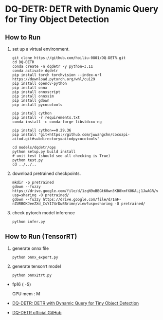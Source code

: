 # DQ-DETR: DETR with Dynamic Query for Tiny Object Detection

## How to Run

1. set up a virtual environment.
    ```
    git clone https://github.com/hoiliu-0801/DQ-DETR.git
    cd DQ-DETR
    conda create -n dqdetr -y python=3.11
    conda activate dqdetr
    pip install torch torchvision --index-url https://download.pytorch.org/whl/cu129
    pip install opencv-python
    pip install onnx
    pip install onnxscript
    pip install onnxsim
    pip install gdown
    pip install pycocotools

    pip install cython
    pip install -r requirements.txt
    conda install -c conda-forge libstdcxx-ng

    pip install cython==0.29.36
    pip install "git+https://github.com/jwwangchn/cocoapi-aitod.git#subdirectory=aitodpycocotools"

    cd models/dqdetr/ops
    python setup.py build install
    # unit test (should see all checking is True)
    python test.py
    cd ../../..
    ```

2. download pretrained checkpoints.
    ```
    mkdir -p pretrained
    gdown --fuzzy https://drive.google.com/file/d/1zqN9xBBGt60wn3KB8kmfX0KALj1JwAGR/view?usp=sharing -O pretrained/
    gdown --fuzzy https://drive.google.com/file/d/1mF-nZURBOKJeeZXd_CsY174rDw8Brimn/view?usp=sharing -O pretrained/
    ```

2. check pytorch model inference
    ```
    python infer.py
    ```

## How to Run (TensorRT)

1. generate onnx file
    ```
    python onnx_export.py
    ```

2. generate tensorrt model
    ```
    python onnx2trt.py
    ```
    
- fp16 ( -S)   
    
    GPU mem :  M   

- [DQ-DETR: DETR with Dynamic Query for Tiny Object Detection](https://arxiv.org/pdf/2404.03507)
- [DQ-DETR official GitHub](https://github.com/hoiliu-0801/DQ-DETR)

